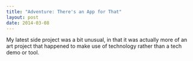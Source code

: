```yaml
---
title: "Adventure: There's an App for That"
layout: post
date: 2014-03-08
---
```


My latest side project was a bit unusual, in that it was actually more of an art project that happened to make use of technology rather than a tech demo or tool. 